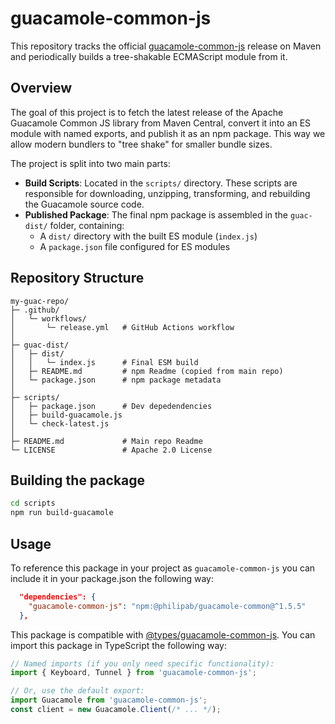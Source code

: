# guacamole-common-js

This repository tracks the official [guacamole-common-js](https://mvnrepository.com/artifact/org.apache.guacamole/guacamole-common-js) release on Maven and periodically builds a tree-shakable ECMAScript module from it.

## Overview

The goal of this project is to fetch the latest release of the Apache Guacamole Common JS library from Maven Central, convert it into an ES module with named exports, and publish it as an npm package. This way we allow modern bundlers to "tree shake" for smaller bundle sizes.

The project is split into two main parts:

- **Build Scripts**: Located in the `scripts/` directory. These scripts are responsible for downloading, unzipping, transforming, and rebuilding the Guacamole source code.
- **Published Package**: The final npm package is assembled in the `guac-dist/` folder, containing:
  - A `dist/` directory with the built ES module (`index.js`)
  - A `package.json` file configured for ES modules

## Repository Structure
```
my-guac-repo/
├─ .github/
│   └─ workflows/
│       └─ release.yml   # GitHub Actions workflow
│
├─ guac-dist/
│   ├─ dist/
│   │   └─ index.js      # Final ESM build
│   ├─ README.md         # npm Readme (copied from main repo)
│   └─ package.json      # npm package metadata
│
├─ scripts/
│   ├─ package.json      # Dev depedendencies
│   ├─ build-guacamole.js
│   └─ check-latest.js
│
├─ README.md             # Main repo Readme
└─ LICENSE               # Apache 2.0 License
```

## Building the package
```bash
cd scripts
npm run build-guacamole
```

## Usage
To reference this package in your project as `guacamole-common-js` you can include it in your package.json the following way:
```json
  "dependencies": {
    "guacamole-common-js": "npm:@philipab/guacamole-common@^1.5.5"
  },
```

This package is compatible with [@types/guacamole-common-js](https://www.npmjs.com/package/@types/guacamole-common-js). You can import this package in TypeScript the following way:
```ts
// Named imports (if you only need specific functionality):
import { Keyboard, Tunnel } from 'guacamole-common-js';

// Or, use the default export:
import Guacamole from 'guacamole-common-js';
const client = new Guacamole.Client(/* ... */);
```
